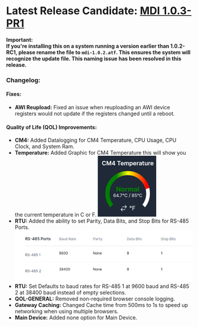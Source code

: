 # Latest Release Candidate: [MDI 1.0.3-PR1](https://github.com/Altronic-LLC/Altronic-Public-Files/blob/main/ACM4000_Releases/MDI_1.0.2-RC/mdi-1.0.3-PR1.atf)
**Important:**  
**If you're installing this on a system running a version earlier than 1.0.2-RC1, please rename the file to `mdi-1.0.2.atf`. This ensures the system will recognize the update file. This naming issue has been resolved in this release.**

### Changelog:

#### Fixes:
- **AWI Reupload:** Fixed an issue when reuploading an AWI device registers would not update if the registers changed until a reboot.

#### Quality of Life (QOL) Improvements:
- **CM4:** Added Datalogging for CM4 Temperature, CPU Usage, CPU Clock, and System Ram.
- **Temperature:** Added Graphic for CM4 Temperature this will show you the current temperature in C or F. ![Temperature](TemperatureImage.png)
- **RTU:** Added the ability to set Parity, Data Bits, and Stop Bits for RS-485 Ports.
![alt text](RS-485.png)
- **RTU:** Set Defaults to baud rates for RS-485 1 at 9600 baud and RS-485 2 at 38400 baud instead of empty selections.
- **QOL-GENERAL:** Removed non-required browser console logging.
- **Gateway Caching:** Changed Cache time from 500ms to 1s to speed up networking when using multiple browsers. 
- **Main Device:** Added none option for Main Device.